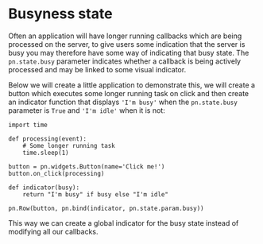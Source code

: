 # Busyness state

Often an application will have longer running callbacks which are being processed on the server, to give users some indication that the server is busy you may therefore have some way of indicating that busy state. The `pn.state.busy` parameter indicates whether a callback is being actively processed and may be linked to some visual indicator.

Below we will create a little application to demonstrate this, we will create a button which executes some longer running task on click and then create an indicator function that displays `'I'm busy'` when the `pn.state.busy` parameter is `True` and `'I'm idle'` when it is not:

```{pyodide}
import time

def processing(event):
    # Some longer running task
    time.sleep(1)
    
button = pn.widgets.Button(name='Click me!')
button.on_click(processing)

def indicator(busy):
    return "I'm busy" if busy else "I'm idle"

pn.Row(button, pn.bind(indicator, pn.state.param.busy))
```

This way we can create a global indicator for the busy state instead of modifying all our callbacks.